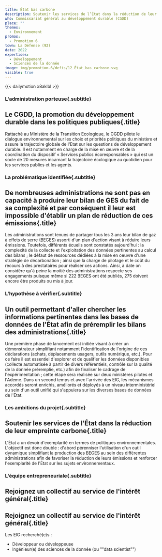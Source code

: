 ```yaml
---
title: État bas carbone
description: Soutenir les services de l’État dans la réduction de leur empreinte carbone 
who: Commissariat général au développement durable (CGDD)
place: ""
themes:
  - Environnement
promos:
  - Promotion 6
town: La Défense (92)
date: 2022
expertises:
  - Développement
  - Sciences de la donnée
image: img/promotion-6/defis/12_État_bas_carbone.svg
visible: true
---
```


{{< dailymotion x8aklbl >}}

### L'administration porteuse{.subtitle}
## Le CGDD, la promotion du développement durable dans les politiques publiques{.title}
Rattaché au Ministère de la Transition Ecologique, le CGDD pilote le dialogue environnemental sur les choix et priorités politiques du ministère et assure la trajectoire globale de l'Etat sur les questions de développement durable.
Il est notamment en charge de la mise en œuvre et de la coordination du dispositif « Services publics écoresponsables » qui est un socle de 20 mesures incarnant la trajectoire écologique au quotidien pour les services publics et les agents.

### La problématique identifiée{.subtitle}
## De nombreuses administrations ne sont pas en capacité à produire leur bilan de GES du fait de sa complexité et par conséquent il leur est impossible d'établir un plan de réduction de ces émissions{.title}
Les administrations sont tenues de partager tous les 3 ans leur bilan de gaz à effets de serre (BEGES) assorti d'un plan d'action visant à réduire leurs émissions. Toutefois, différents écueils sont constatés aujourd'hui : la complexité de la collecte et l'exploitation des données pertinentes au calcul des bilans ; le défaut de ressources dédiées à la mise en oeuvre d'une stratégie de décarbonation ; ainsi que la charge de pilotage et le coût du recours à des prestataires pour réaliser ces actions.
Ainsi, à date on considère qu'à peine la moitié des administrations respecte ses engagements puisque même si 222 BEGES ont été publiés, 275 doivent encore être produits ou mis à jour.

### L'hypothèse à vérifier{.subtitle}
## Un outil permettant d'aller chercher les informations pertinentes dans les bases de données de l'État afin de préremplir les bilans des administrations{.title}
Une première phase de lancement est initiée visant à créer un démonstrateur simplifiant notamment l'identification de l'origine de ces déclarations (achats, déplacements usagers, outils numérique, etc.). Pour ce faire il est essentiel d'explorer et de qualifier les données disponibles (collecte automatisée à partir de divers référentiels, contrôle sur la qualité de la donnée préremplie, etc.) afin de finaliser le cadrage de l'expérimentation ; cette étape sera réalisée sur deux ministères pilotes et l'Ademe. Dans un second temps et avec l'arrivée des EIG, les mécanismes accordés seront enrichis, améliorés et déployés à un niveau interministériel au sein d'un outil unifié qui s'appuiera sur les diverses bases de données de l'Etat.

### Les ambitions du projet{.subtitle}
## Soutenir les services de l’État dans la réduction de leur empreinte carbone{.title}
L'État a un devoir d'exemplarité en termes de politiques environnementales. L'objectif est donc double : d'abord pérenniser l'utilisation d'un outil dynamique simplifiant la production des BEGES au sein des différentes administrations afin de favoriser la réduction de leurs émissions et renforcer l'exemplarité de l'État sur les sujets environnementaux.

### L'équipe entrepreneuriale{.subtitle}
## Rejoignez un collectif au service de l'intérêt général{.title}

## Rejoignez un collectif au service de l'intérêt général{.title}

Les EIG recherché(e)s :
* Développeur ou développeuse
* Ingénieur(e) des sciences de la donnée (ou ""data scientist"")
